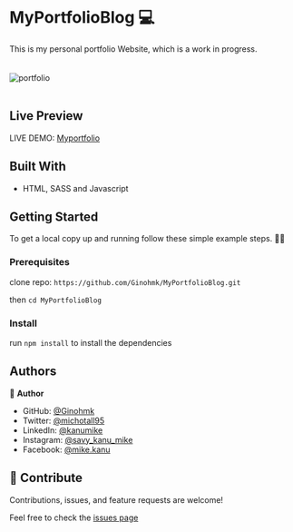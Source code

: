# MyPortfolioBlog 💻

This is my personal portfolio Website, which is a work in progress. <br > <br > <br >
![portfolio](https://user-images.githubusercontent.com/58771507/154757247-7474e5eb-216e-4307-b8cd-181a0a9cf0a8.PNG)
<br > <br >

## Live Preview

LIVE DEMO: [Myportfolio](https://ginohmk.github.io/MyPortfolioBlog/)

## Built With

- HTML, SASS and Javascript

## Getting Started

To get a local copy up and running follow these simple example steps. 👷‍♂️

### Prerequisites

clone repo: `https://github.com/Ginohmk/MyPortfolioBlog.git`

then
`cd MyPortfolioBlog`

### Install

run `npm install` to install the dependencies

## Authors

👤 **Author**

- GitHub: [@Ginohmk](https://github.com/Ginohmk)
- Twitter: [@michotall95](https://www.twitter.com/michotall95)
- LinkedIn: [@kanumike](https://www.linkedin.com/in/mike-kanu-dev/)
- Instagram: [@savy_kanu_mike](https/instagram.com/savy_kanu_mike)
- Facebook: [@mike.kanu](https://www.facebook.com/mike.kanu)

## 🤝 Contribute

Contributions, issues, and feature requests are welcome!

Feel free to check the [issues page](https://github.com/Ginohmk/MyPortfolioBlog/issues)
